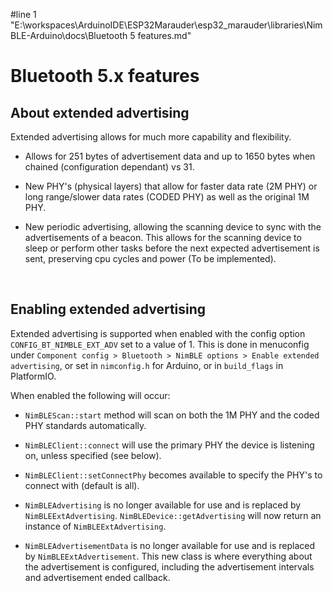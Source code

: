 #line 1 "E:\\workspaces\\ArduinoIDE\\ESP32Marauder\\esp32_marauder\\libraries\\NimBLE-Arduino\\docs\\Bluetooth 5 features.md"
# Bluetooth 5.x features

## About extended advertising
Extended advertising allows for much more capability and flexibility.

* Allows for 251 bytes of advertisement data and up to 1650 bytes when chained (configuration dependant) vs 31.

* New PHY's (physical layers) that allow for faster data rate (2M PHY) or long range/slower data rates (CODED PHY) as well as the original 1M PHY.

* New periodic advertising, allowing the scanning device to sync with the advertisements of a beacon. This allows for the scanning device to sleep or perform other tasks before the next expected advertisement is sent, preserving cpu cycles and power (To be implemented).  
<br/>

## Enabling extended advertising
Extended advertising is supported when enabled with the config option `CONFIG_BT_NIMBLE_EXT_ADV` set to a value of 1. This is done in menuconfig under `Component config > Bluetooth > NimBLE options > Enable extended advertising`, or set in `nimconfig.h` for Arduino, or in `build_flags` in PlatformIO.

When enabled the following will occur:
* `NimBLEScan::start` method will scan on both the 1M PHY and the coded PHY standards automatically.

* `NimBLEClient::connect` will use the primary PHY the device is listening on, unless specified (see below).

* `NimBLEClient::setConnectPhy` becomes available to specify the PHY's to connect with (default is all).

* `NimBLEAdvertising` is no longer available for use and is replaced by `NimBLEExtAdvertising`. `NimBLEDevice::getAdvertising` will now return an instance of `NimBLEExtAdvertising`.

* `NimBLEAdvertisementData` is no longer available for use and is replaced by `NimBLEExtAdvertisement`. This new class is where everything about the advertisement is configured, including the advertisement intervals and advertisement ended callback.



